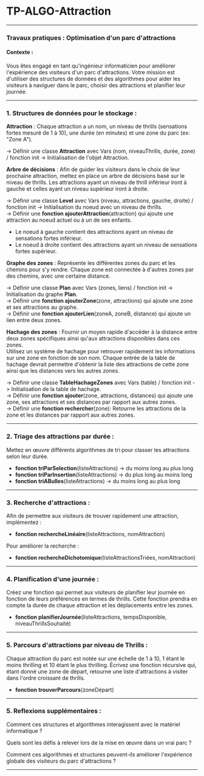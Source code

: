 # TP-ALGO-Attraction

---

### **Travaux pratiques : Optimisation d'un parc d'attractions**

#### **Contexte** :
Vous êtes engagé en tant qu'ingénieur informaticien pour améliorer l'expérience des visiteurs d'un parc d'attractions. Votre mission est d'utiliser des structures de données et des algorithmes pour aider les visiteurs à naviguer dans le parc, choisir des attractions et planifier leur journée.

---

### **1. Structures de données pour le stockage** :

**Attraction** : Chaque attraction a un nom, un niveau de thrills (sensations fortes mesuré de 1 à 10), une durée (en minutes) et une zone du parc (ex: "Zone A").

-> Définir une classe **Attraction** avec Vars (nom, niveauThrills, durée, zone) / fonction init -> Initialisation de l'objet Attraction.

**Arbre de décisions** : Afin de guider les visiteurs dans le choix de leur prochaine attraction, mettez en place un arbre de décisions basé sur le niveau de thrills. Les attractions ayant un niveau de thrill inférieur iront à gauche et celles ayant un niveau supérieur iront à droite.

-> Définir une classe **Level** avec Vars (niveau, attractions, gauche, droite) / fonction init -> Initialisation du noeud avec un niveau de thrills.   
-> Définir une **fonction ajouterAttraction**(attraction) qui ajoute une attraction au noeud actuel ou à un de ses enfants.   
* Le noeud à gauche contient des attractions ayant un niveau de sensations fortes inférieur.   
* Le noeud à droite contient des attractions ayant un niveau de sensations fortes supérieur.   

**Graphe des zones** : Représente les différentes zones du parc et les chemins pour s'y rendre. Chaque zone est connectée à d'autres zones par des chemins, avec une certaine distance.

-> Définir une classe **Plan** avec Vars (zones, liens) / fonction init -> Initialisation du graphe **Plan**.   
-> Définir une **fonction ajouterZone**(zone, attractions) qui ajoute une zone et ses attractions au graphe.   
-> Définir une **fonction ajouterLien**(zoneA, zoneB, distance) qui ajoute un lien entre deux zones.   

**Hachage des zones** : Fournir un moyen rapide d'accéder à la distance entre deux zones spécifiques ainsi qu'aux attractions disponibles dans ces zones.   
Utilisez un système de hachage pour retrouver rapidement les informations sur une zone en fonction de son nom. Chaque entrée de la table de hachage devrait permettre d'obtenir la liste des attractions de cette zone ainsi que les distances vers les autres zones.   

-> Définir une classe **TableHachageZones** avec Vars (table) / fonction init -> Initialisation de la table de hachage.   
-> Définir une **fonction ajouter**(zone, attractions, distances) qui ajoute une zone, ses attractions et ses distances par rapport aux autres zones.   
-> Définir une **fonction rechercher**(zone): Retourne les attractions de la zone et les distances par rapport aux autres zones.  

---

### **2. Triage des attractions par durée** :

Mettez en œuvre différents algorithmes de tri pour classer les attractions selon leur durée.
- **fonction triParSelection**(listeAttractions) -> du moins long au plus long
- **fonction triParInsertion**(listeAttractions) -> du plus long au moins long
- **fonction triABulles**(listeAttractions) -> du moins long au plus long

---

### **3. Recherche d'attractions** :

Afin de permettre aux visiteurs de trouver rapidement une attraction, implémentez :
- **fonction rechercheLinéaire**(listeAttractions, nomAttraction)

Pour améliorer la recherche :
- **fonction rechercheDichotomique**(listeAttractionsTriées, nomAttraction)

---

### **4. Planification d'une journée** :

Créez une fonction qui permet aux visiteurs de planifier leur journée en fonction de leurs préférences en termes de thrills. Cette fonction prendra en compte la durée de chaque attraction et les déplacements entre les zones.
- **fonction planifierJournée**(listeAttractions, tempsDisponible, niveauThrillsSouhaité)

---

### **5. Parcours d'attractions par niveau de Thrills** :

Chaque attraction du parc est notée sur une échelle de 1 à 10, 1 étant le moins thrilling et 10 étant le plus thrilling. Écrivez une fonction récursive qui, étant donné une zone de départ, retourne une liste d'attractions à visiter dans l'ordre croissant de thrills.
- **fonction trouverParcours**(zoneDépart)

---

### **5. Reflexions supplémentaires** :

Comment ces structures et algorithmes interagissent avec le matériel informatique ?

Quels sont les défis à relever lors de la mise en œuvre dans un vrai parc ?

Comment ces algorithmes et structures peuvent-ils améliorer l'expérience globale des visiteurs du parc d'attractions ?

---
